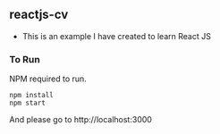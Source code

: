 ## reactjs-cv

- This is an example I have created to learn React JS

### To Run
NPM required to run.

```
npm install
npm start
```

And please go to http://localhost:3000